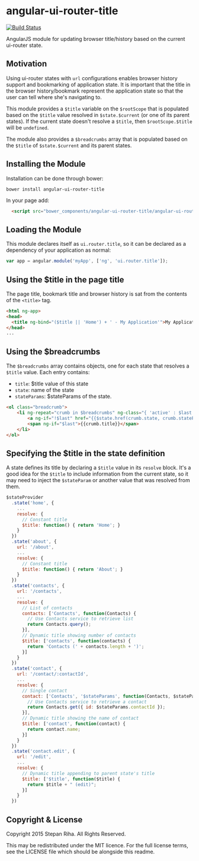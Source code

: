 angular-ui-router-title
=========================

[![Build Status](https://travis-ci.org/nonplus/angular-ui-router-title.svg?branch=master)](https://travis-ci.org/nonplus/angular-ui-router-title)

AngularJS module for updating browser title/history based on the current ui-router state.

Motivation
----------

Using ui-router states with `url` configurations enables browser history support and bookmarking of application state.
It is important that the title in the browser history/bookmark represent the application state so that the user can tell
where she's navigating to.

This module provides a `$title` variable on the `$rootScope` that is populated based on the `$title` value resolved in `$state.$current` (or one of its parent states).  If the current state doesn't resolve a `$title`, then `$rootScope.$title` will be `undefined`.

The module also provides a `$breadcrumbs` array that is populated based on the `$title` of `$state.$current` and its parent states.

Installing the Module
---------------------
Installation can be done through bower:
``` shell
bower install angular-ui-router-title
```

In your page add:
```html
  <script src="bower_components/angular-ui-router-title/angular-ui-router-title.js"></script>
```

Loading the Module
------------------

This module declares itself as `ui.router.title`, so it can be declared as a dependency of your application as normal:

```javascript
var app = angular.module('myApp', ['ng', 'ui.router.title']);
```

Using the $title in the page title
----------------------------------

The page title, bookmark title and browser history is sat from the contents of the `<title>` tag.

```html
<html ng-app>
<head>
  <title ng-bind="($title || 'Home') + ' - My Application'">My Application</title>
</head>
...
```

Using the $breadcrumbs
----------------------

The `$breadcrumbs` array contains objects, one for each state that resolves a `$title` value.  Each entry contains:

  * `title`: $title value of this state
  * `state`: name of the state
  * `stateParams`: $stateParams of the state.

```html
<ol class="breadcrumb">
	<li ng-repeat="crumb in $breadcrumbs" ng-class="{ 'active' : $last }">
		<a ng-if="!$last" href="{{$state.href(crumb.state, crumb.stateParams)}}">{{crumb.title}}</a>
		<span ng-if="$last">{{crumb.title}}</span>
	</li>
</ol>
```

Specifying the $title in the state definition
---------------------------------------------

A state defines its title by declaring a `$title` value in its `resolve` block.  It's a good idea for the `$title` to include information from the current state, so it may need to inject the `$stateParam` or another value that was resolved from them.

```javascript
$stateProvider
  .state('home', {
    ...
    resolve: {
      // Constant title
      $title: function() { return 'Home'; }
    }
  })
  .state('about', {
    url: '/about',
    ...
    resolve: {
      // Constant title
      $title: function() { return 'About'; }
    }
  })
  .state('contacts', {
    url: '/contacts',
    ...
    resolve: {
      // List of contacts
      contacts: ['Contacts', function(Contacts) {
        // Use Contacts service to retrieve list
        return Contacts.query();
      }],
      // Dynamic title showing number of contacts
      $title: ['contacts', function(contacts) {
        return 'Contacts (' + contacts.length + ')';
      }]
    }
  })
  .state('contact', {
    url: '/contact/:contactId',
    ...
    resolve: {
      // Single contact
      contact: ['Contacts', '$stateParams', function(Contacts, $stateParams) {
        // Use Contacts service to retrieve a contact
        return Contacts.get({ id: $stateParams.contactId });
      }],
      // Dynamic title showing the name of contact
      $title: ['contact', function(contact) {
        return contact.name;
      }]
    }
  })
  .state('contact.edit', {
    url: '/edit',
    ...
    resolve: {
      // Dynamic title appending to parent state's title
      $title: ['$title', function($title) {
        return $title + " (edit)";
      }]
    }
  })
```

Copyright & License
-------------------

Copyright 2015 Stepan Riha. All Rights Reserved.

This may be redistributed under the MIT licence. For the full license terms, see the LICENSE file which
should be alongside this readme.
